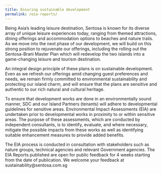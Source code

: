 ```yaml
---
title: Ensuring sustainable development
permalink: /eia-reports/
---
```

<p>
Being Asia’s leading leisure destination, Sentosa is known for its diverse array of unique leisure experiences today, ranging from themed attractions, dining offerings and accommodation options to beaches and nature trails. As we move into the next phase of our development, we will build on this strong position to rejuvenate our offerings, including the rolling out the Sentosa-Brani Master Plan which will redevelop the two islands into a game-changing leisure and tourism destination. </p>
<p>An integral design principle of these plans is on sustainable development. Even as we refresh our offerings amid changing guest preferences and needs, we remain firmly committed to environmental sustainability and protecting our island charm, and will ensure that the plans are sensitive and authentic to our rich natural and cultural heritage.</p>
<p>To ensure that development works are done in an environmentally sound manner, SDC and our Island Partners (tenants) will adhere to developmental guidelines for sensitive areas. Environmental Impact Assessments (EIA) are undertaken prior to developmental works in proximity to or within sensitive areas. The purpose of these assessments, which are conducted by independent consultants, is to identify, evaluate, and where necessary, mitigate the possible impacts from these works as well as identifying suitable enhancement measures to provide added benefits.</p>
<p>The EIA process is conducted in consultation with stakeholders such as nature groups, technical agencies and relevant Government agencies. The EIA Reports published are open for public feedback for 4 weeks starting from the date of publication. We welcome your feedback at sustainability@sentosa.com.sg
</p>
